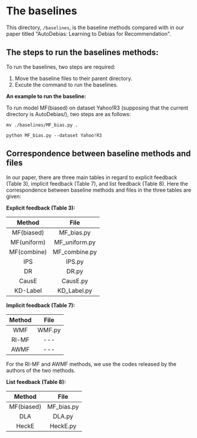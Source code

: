 # The baselines

This directory, ```/baselines```, is the baseline methods compared with in our paper titled "AutoDebias: Learning to Debias for Recommendation". 

## The steps to run the baselines methods:

To run the baselines, two steps are required: 

1. Move the baseline files to their parent directory. 
2. Excute the command to run the baselines. 

**An example to run the baseline:**  

To run model MF(biased) on dataset Yahoo!R3 (supposing that the current directory is AutoDebias/), two steps are as follows: 

```
mv ./baselines/MF_bias.py . 
```
```
python MF_bias.py --dataset Yahoo!R3
```

## Correspondence between baseline methods and files 

In our paper, there are three main tables in regard to explicit feedback (Table 3), implicit feedback (Table 7), and list feedback (Table 8). Here the correspondence between baseline methods and files in the three tables are given: 

**Explicit feedback (Table 3):**

|   Method    |     File      |
| :---------: | :-----------: |
| MF(biased)  |  MF_bias.py   |
| MF(uniform) | MF_uniform.py |
| MF(combine) | MF_combine.py |
|     IPS     |    IPS.py     |
|     DR      |     DR.py     |
|    CausE    |   CausE.py    |
|  KD-Label   |  KD_Label.py  |

**Implicit feedback (Table 7):**

| Method |  File  |
| :----: | :----: |
|  WMF   | WMF.py |
| Rl-MF  |  ---   |
|  AWMF  |  ---   |

For the RI-MF and AWMF methods, we use the codes released by the authors of the two methods. 

**List feedback (Table 8):**

|   Method   |    File    |
| :--------: | :--------: |
| MF(biased) | MF_bias.py |
|    DLA     |   DLA.py   |
|   HeckE    |  HeckE.py  |

